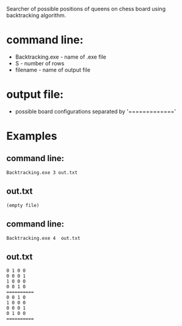 Searcher of possible positions of queens on chess board using backtracking algorithm.

# command line:
* Backtracking.exe - name of .exe file
* S - number of rows
* filename - name of output file

# output file:
* possible board configurations separated by '============='

# Examples
## command line:
    Backtracking.exe 3 out.txt

## out.txt
    (empty file)

## command line:
    Backtracking.exe 4  out.txt

## out.txt
    0 1 0 0 
    0 0 0 1 
    1 0 0 0 
    0 0 1 0 
    ==========
    0 0 1 0 
    1 0 0 0 
    0 0 0 1 
    0 1 0 0 
    ==========
